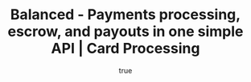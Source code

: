 ---
title: Balanced - Payments processing, escrow, and payouts in one simple API | Card Processing
template: card-processing.html

pageTitle: Card Processing
body_class: card-processing

subtitle:
  heading: Accept credit and debit card payments.<br />Process any U.S. or international card without a separate merchant account and gateway.

howItWorks:
  title: How it works
  body: Balanced supports all major card brands from Visa and MasterCard to Discover and American Express. Funds are captured in U.S. currency and available for immediate access in your escrow balance.

howItWorksDiagram:
  header: Once a card is charged, funds are placed in your <a href='https://docs.balancedpayments.com/current/overview#funds-flow'>escrow account</a> (held by Balanced). You may then pay out to your own bank account or use Balanced’s <a href='/payouts'>Payouts solution</a> to pay your U.S. sellers.
  step1: Charge your customer’s debit or credit card
  step2: Funds are available immediately in your escrow balance
  step31: Collect your funds by paying out to your bank account
  step32: Pay your sellers using Balanced’s <a href='/payouts'>Payouts solution</a>

collectingCardInfo:
  title: Collecting card info
  body: Charge a card by collecting the card number and expiration date. Information is securely passed through <a href='https://docs.balancedpayments.com/current/#balanced-js'>balanced.js</a>, bypassing your servers and removing your need to become <a href='https://balancedpayments.zendesk.com/hc/en-us/articles/200173030-Do-I-need-to-be-PCI-compliant-'>PCI compliant</a>.
  learnLink: View card processing best practices
  learnLinkHref: https://balancedpayments.zendesk.com/entries/22779335-Verifications-Authorizations-and-Captures-Best-practices

recurringBilling:
  title: Recurring billing
  body: Balanced’s open-source, recurring payments system, <a href='https://docs.balancedpayments.com/current/#implementation-patterns'>Billy</a>, allows you to schedule charges at specific times.
  learnLink: Learn more about Billy
  learnLinkHref: https://docs.balancedpayments.com/current/#implementation-patterns

cardAuthorizations:
  title: Card authorizations
  body: Reserve funds on a credit card for up to seven days by issuing a card authorization.
  learnLink: Learn more about authorization use cases such as crowdfunding
  learnLinkHref: https://docs.balancedpayments.com/current/#holds

cardStatementDescriptor:
  title: Card statement descriptor
  body: Modify the card statement soft descriptor on a per-transaction basis. Each descriptor begins with BAL* followed by your 18-character-long description.
  learnLink: Learn more about setting the soft descriptor
  learnLinkHref: https://docs.balancedpayments.com/current/#soft-descriptors
  limit: "Card statement soft descriptor max. character length: 18"

chargebacksDisputes:
  title: Chargebacks & Disputes
  body: In the event of a chargeback, Balanced will notify you to help gather the documents necessary to fight the chargeback.
  learnLink: Learn more about the chargeback process
  learnLinkHref: https://support.balancedpayments.com/hc/en-us/articles/200135910-How-are-credit-card-chargebacks-and-disputes-handled-



cardProcessingPricing:
  title: Pricing
  debit: Charging your buyers (successful credit card charge)
  authorizationHold: Authorization Hold
  chargeback: Chargeback
  refund: Refund
  failure: Failure

tryTheDashboard:
  body: Ready to get started?
  button: TRY THE DASHBOARD

---